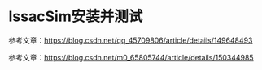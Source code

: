 # IssacSim安装并测试

参考文章：https://blog.csdn.net/qq_45709806/article/details/149648493

参考文章：https://blog.csdn.net/m0_65805744/article/details/150344985
